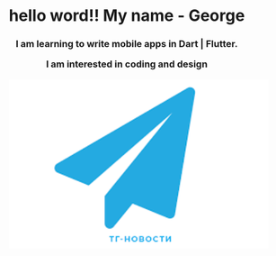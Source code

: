 <div id="header" align="center">
<h1>hello word!!
My name - George</h1>
<h3>
  I am learning to write mobile apps
  in Dart | Flutter.

  I am interested in coding and design

  <a href="https://t.me/Toniuse">
  <img align="right" alt="gif" widht="200" height="300" src="https://github.com/NewJuniorProgger/NewJuniorProgger/blob/main/%D0%91%D0%B5%D0%B7%20%D0%BD%D0%B0%D0%B7%D0%B2%D0%B0%D0%BD%D0%B8%D1%8F.png"/> </a>
</h3></div>


